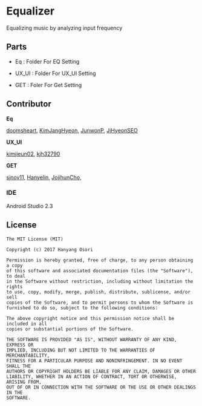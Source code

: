 Equalizer
==================================================
Equalizing music by analyzing input frequency


## Parts

* Eq : Folder For EQ Setting

* UX_UI : Folder For UX_UI Setting

* GET : Foler For Get Setting

## Contributor

**Eq**

[doomsheart](https://github.com/doomsheart "" ),
[KimJangHyeon](https://github.com/KimJangHyeon "" ),
[JunwonP](https://github.com/JunwonP "" ),
[JiHyeonSEO](https://github.com/JiHyeonSEO "" )

**UX_UI**

[kimjieun02](https://github.com/kimjieun02 "" ), 
[kjh32790](https://github.com/kjh32790 "" )

**GET**

[sjnov11](https://github.com/sjnov11 "" ),
[Hanyelin](https://github.com/Hanyelin "" ),
[JojihunCho](https://github.com/JojihunCho "" ),


### IDE
Android Studio 2.3

## License
```
The MIT License (MIT)

Copyright (c) 2017 Hanyang Osori

Permission is hereby granted, free of charge, to any person obtaining a copy
of this software and associated documentation files (the "Software"), to deal
in the Software without restriction, including without limitation the rights
to use, copy, modify, merge, publish, distribute, sublicense, and/or sell
copies of the Software, and to permit persons to whom the Software is
furnished to do so, subject to the following conditions:

The above copyright notice and this permission notice shall be included in all
copies or substantial portions of the Software.

THE SOFTWARE IS PROVIDED "AS IS", WITHOUT WARRANTY OF ANY KIND, EXPRESS OR
IMPLIED, INCLUDING BUT NOT LIMITED TO THE WARRANTIES OF MERCHANTABILITY,
FITNESS FOR A PARTICULAR PURPOSE AND NONINFRINGEMENT. IN NO EVENT SHALL THE
AUTHORS OR COPYRIGHT HOLDERS BE LIABLE FOR ANY CLAIM, DAMAGES OR OTHER
LIABILITY, WHETHER IN AN ACTION OF CONTRACT, TORT OR OTHERWISE, ARISING FROM,
OUT OF OR IN CONNECTION WITH THE SOFTWARE OR THE USE OR OTHER DEALINGS IN THE
SOFTWARE.
```
